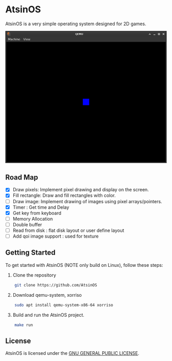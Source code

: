 # AtsinOS

AtsinOS is a very simple operating system designed for 2D games.

![AtsinOS Screenshot](https://github.com/IzaltinoDSouza/AtsinOS/blob/main/AtsinOS.png?raw=true)

## Road Map

- [x] Draw pixels: Implement pixel drawing and display on the screen.
- [x] Fill rectangle: Draw and fill rectangles with color.
- [ ] Draw image: Implement drawing of images using pixel arrays/pointers.
- [x] Timer : Get time and Delay
- [x] Get key from keyboard
- [ ] Memory Allocation
- [ ] Double buffer
- [ ] Read from disk : flat disk layout or user define layout
- [ ] Add qoi image support : used for texture

## Getting Started

To get started with AtsinOS (NOTE only build on Linux), follow these steps:

1. Clone the repository
```bash
	git clone https://github.com/AtsinOS
```
2. Download qemu-system, xorriso
```bash
	sudo apt install qemu-system-x86-64 xorriso
```
3. Build and run the AtsinOS project.
```bash
	make run
```

## License

AtsinOS is licensed under the [GNU GENERAL PUBLIC LICENSE](https://github.com/IzaltinoDSouza/AtsinOS/blob/main/LICENSE).
